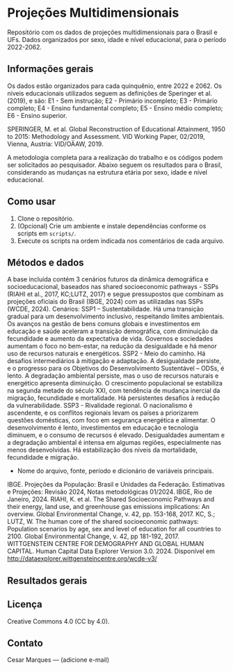 # Projeções Multidimensionais

Repositório com os dados de projeções multidimensionais para o Brasil e UFs.
Dados organizados por sexo, idade e nível educacional, para o período 2022-2062.

## Informações gerais
Os dados estão organizados para cada quinquênio, entre 2022 e 2062.
Os níveis educacionais utilizados seguem as definições de Speringer et al. (2019), e são:
E1 - Sem instrução;
E2 - Primário incompleto;
E3 - Primário completo;
E4 - Ensino fundamental completo;
E5 - Ensino médio completo;
E6 -  Ensino superior.

SPERINGER, M. et al. Global Reconstruction of Educational Attainment, 1950 to 2015: Methodology and Assessment. VID Working Paper, 02/2019, Vienna, Austria: VID/OÄAW, 2019.

A metodologia completa para a realização do trabalho e os códigos podem ser solicitados ao pesquisador.
Abaixo seguem os resultados para o Brasil, considerando as mudanças na estrutura etária por sexo, idade e nível educacional.


## Como usar
1. Clone o repositório.
2. (Opcional) Crie um ambiente e instale dependências conforme os scripts em `scripts/`.
3. Execute os scripts na ordem indicada nos comentários de cada arquivo.

## Métodos e dados
A base incluída contém 3 cenários futuros da dinâmica demográfica e socioeducacional, baseados nas shared socioeconomic pathways - SSPs (RIAHI et al., 2017, KC;LUTZ, 2017) e segue pressupostos que combinam as projeções oficiais do Brasil (IBGE, 2024) com as utilizadas nas SSPs (WCDE, 2024).
Cenários:
SSP1 – Sustentabilidade. Há uma transição gradual para um desenvolvimento inclusivo, respeitando limites ambientais. Os avanços na gestão de bens comuns globais e investimentos em educação e saúde aceleram a transição demográfica, com diminuição da fecundidade e aumento da expectativa de vida. Governos e sociedades aumentam o foco no bem-estar, na redução da desigualdade e há menor uso de recursos naturais e energéticos.
SSP2 - Meio do caminho. Há desafios intermediários à mitigação e adaptação. A desigualdade persiste, e o progresso para os Objetivos do Desenvolvimento Sustentável – ODSs, é lento. A degradação ambiental persiste, mas o uso de recursos naturais e energético apresenta diminuição. O crescimento populacional se estabiliza na segunda metade do século XXI, com tendência de mudança inercial da migração, fecundidade e mortalidade. Há persistentes desafios à redução da vulnerabilidade.
SSP3 - Rivalidade regional. O nacionalismo é ascendente, e os conflitos regionais levam os países a priorizarem questões domésticas, com foco em segurança energética e alimentar. O desenvolvimento é lento, investimentos em educação e tecnologia diminuem, e o consumo de recursos é elevado. Desigualdades aumentam e a degradação ambiental é intensa em algumas regiões, especialmente nas menos desenvolvidas. Há estabilização dos níveis da mortalidade, fecundidade e migração.


- Nome do arquivo, fonte, período e dicionário de variáveis principais.

IBGE. Projeções da População: Brasil e Unidades da Federação. Estimativas e Projeções: Revisão 2024, Notas metodológicas 01/2024. IBGE, Rio de Janeiro, 2024.
RIAHI, K. et al. The Shared Socioeconomic Pathways and their energy, land use, and greenhouse gas emissions implications: An overview. Global Environmental Change, v. 42, pp. 153-168, 2017.
KC, S.; LUTZ, W. The human core of the shared socioeconomic pathways: Population scenarios by age, sex and level of education for all countries to 2100. Global Environmental Change, v. 42, pp 181-192, 2017.
WITTGENSTEIN CENTRE FOR DEMOGRAPHY AND GLOBAL HUMAN CAPITAL. Human Capital Data Explorer Version 3.0. 2024. Disponível em http://dataexplorer.wittgensteincentre.org/wcde-v3/

## Resultados gerais

## Licença
Creative Commons 4.0 (CC by 4.0).

## Contato
Cesar Marques — (adicione e-mail)